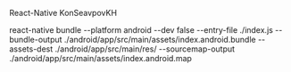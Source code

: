 React-Native KonSeavpovKH

react-native bundle --platform android --dev false --entry-file ./index.js --bundle-output ./android/app/src/main/assets/index.android.bundle --assets-dest ./android/app/src/main/res/ --sourcemap-output ./android/app/src/main/assets/index.android.map
